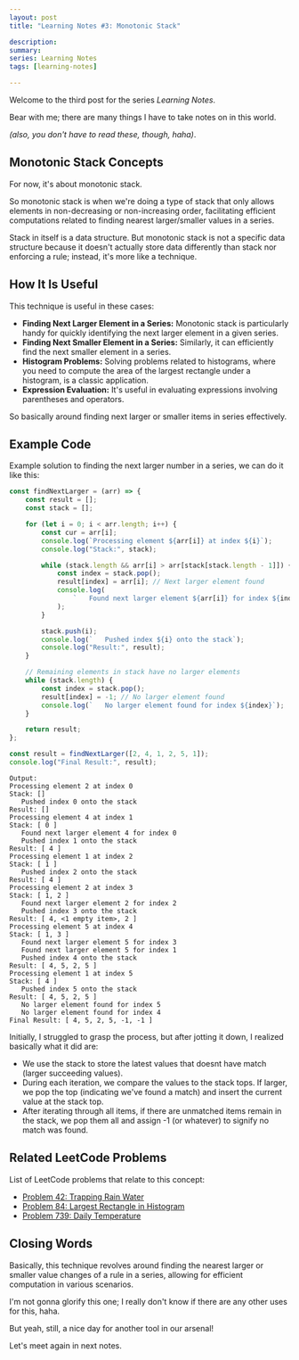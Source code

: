 ```yaml
---
layout: post
title: "Learning Notes #3: Monotonic Stack"

description:
summary:
series: Learning Notes
tags: [learning-notes]

---
```


Welcome to the third post for the series *Learning Notes*.

Bear with me; there are many things I have to take notes on in this world.

*(also, you don't have to read these, though, haha)*.

## Monotonic Stack Concepts

For now, it's about monotonic stack.

So monotonic stack is when we're doing a type of stack that only allows elements in non-decreasing or non-increasing order, facilitating efficient computations related to finding nearest larger/smaller values in a series.

Stack in itself is a data structure. But monotonic stack is not a specific data structure because it doesn't actually store data differently than stack nor enforcing a rule; instead, it's more like a technique.

## How It Is Useful

This technique is useful in these cases:

- **Finding Next Larger Element in a Series:** Monotonic stack is particularly handy for quickly identifying the next larger element in a given series.
- **Finding Next Smaller Element in a Series:** Similarly, it can efficiently find the next smaller element in a series.
- **Histogram Problems:** Solving problems related to histograms, where you need to compute the area of the largest rectangle under a histogram, is a classic application.
- **Expression Evaluation:** It's useful in evaluating expressions involving parentheses and operators.

So basically around finding next larger or smaller items in series effectively.

## Example Code

Example solution to finding the next larger number in a series, we can do it like this:

```js
const findNextLarger = (arr) => {
    const result = [];
    const stack = [];

    for (let i = 0; i < arr.length; i++) {
        const cur = arr[i];
        console.log(`Processing element ${arr[i]} at index ${i}`);
        console.log("Stack:", stack);

        while (stack.length && arr[i] > arr[stack[stack.length - 1]]) {
            const index = stack.pop();
            result[index] = arr[i]; // Next larger element found
            console.log(
                `   Found next larger element ${arr[i]} for index ${index}`
            );
        }

        stack.push(i);
        console.log(`   Pushed index ${i} onto the stack`);
        console.log("Result:", result);
    }

    // Remaining elements in stack have no larger elements
    while (stack.length) {
        const index = stack.pop();
        result[index] = -1; // No larger element found
        console.log(`   No larger element found for index ${index}`);
    }

    return result;
};

const result = findNextLarger([2, 4, 1, 2, 5, 1]);
console.log("Final Result:", result);
```

```
Output:
Processing element 2 at index 0
Stack: []
   Pushed index 0 onto the stack
Result: []
Processing element 4 at index 1
Stack: [ 0 ]
   Found next larger element 4 for index 0
   Pushed index 1 onto the stack
Result: [ 4 ]
Processing element 1 at index 2
Stack: [ 1 ]
   Pushed index 2 onto the stack
Result: [ 4 ]
Processing element 2 at index 3
Stack: [ 1, 2 ]
   Found next larger element 2 for index 2
   Pushed index 3 onto the stack
Result: [ 4, <1 empty item>, 2 ]
Processing element 5 at index 4
Stack: [ 1, 3 ]
   Found next larger element 5 for index 3
   Found next larger element 5 for index 1
   Pushed index 4 onto the stack
Result: [ 4, 5, 2, 5 ]
Processing element 1 at index 5
Stack: [ 4 ]
   Pushed index 5 onto the stack
Result: [ 4, 5, 2, 5 ]
   No larger element found for index 5
   No larger element found for index 4
Final Result: [ 4, 5, 2, 5, -1, -1 ]
```

Initially, I struggled to grasp the process, but after jotting it down, I realized basically what it did are:

- We use the stack to store the latest values that doesnt have match (larger succeeding values).
- During each iteration, we compare the values to the stack tops. If larger, we pop the top (indicating we've found a match) and insert the current value at the stack top.
- After iterating through all items, if there are unmatched items remain in the stack, we pop them all and assign -1 (or whatever) to signify no match was found.

## Related LeetCode Problems

List of LeetCode problems that relate to this concept:

- [Problem 42: Trapping Rain Water](https://leetcode.com/problems/trapping-rain-water/)
- [Problem 84: Largest Rectangle in Histogram](https://leetcode.com/problems/largest-rectangle-in-histogram/)
- [Problem 739: Daily Temperature](https://leetcode.com/problems/daily-temperatures/)

## Closing Words

Basically, this technique revolves around finding the nearest larger or smaller value changes of a rule in a series, allowing for efficient computation in various scenarios.

I'm not gonna glorify this one; I really don't know if there are any other uses for this, haha.

But yeah, still, a nice day for another tool in our arsenal!

Let's meet again in next notes.

